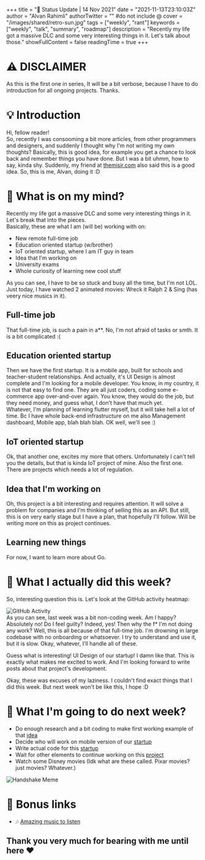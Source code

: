 +++
title = "🚀 Status Update | 14 Nov 2021"
date = "2021-11-13T23:10:03Z"
author = "Alvan Rahimli"
authorTwitter = "" #do not include @
cover = "/images/shared/retro-sun.jpg"
tags = ["weekly", "rant"]
keywords = ["weekly", "talk", "summary", "roadmap"]
description = "Recently my life got a massive DLC and some very interesting things in it. Let's talk about those."
showFullContent = false
readingTime = true
+++

# ⚠️ DISCLAIMER
As this is the first one in series, It will be a bit verbose, because I have to do introduction for all ongoing projects. Thanks.

# 💡 Introduction
Hi, fellow reader!  
So, recently I was consooming a bit more articles, from other programmers and designers, and suddenly I thought why I'm not writing my own thoughts? Basically, this is good idea, for example you get a chance to look back and remember things you have done. But I was a bit uhmm, how to say, kinda shy. Suddenly, my friend at [themisir.com](https://themisir.com) also said this is a good idea. So, this is me, Alvan, doing it :D

# 💭 What is on my mind?
Recently my life got a massive DLC and some very interesting things in it. Let's break that into the pieces.  
Basically, these are what I am (will be) working with on:  
- New remote full-time job
- Education oriented startup (w/brother)
- IoT oriented startup, where I am IT guy in team
- Idea that I'm working on
- University exams
- Whole curiosity of learning new cool stuff

As you can see, I have to be so stuck and busy all the time, but I'm not LOL. Just today, I have watched 2 animated movies: Wreck it Ralph 2 & Sing (has veery nice musics in it).  

## Full-time job
That full-time job, is such a pain in a**. No, I'm not afraid of tasks or smth. It is a bit complicated :(  

## Education oriented startup
Then we have the first startup. It is a mobile app, built for schools and teacher-student relationships. And actually, it's UI Design is almost complete and I'm looking for a mobile developer. You know, in my country, it is not that easy to find one. They are all just coders, coding some e-commerce app over-and-over again. You know, they would do the job, but they need money, and guess what, I don't have that much yet.  
Whatever, I'm planning of learning flutter myself, but it will take hell a lot of time. Bc I have whole back-end infrastructure on me also Management dashboard, Mobile app, blah blah blah. OK well, we'll see :)

## IoT oriented startup
Ok, that another one, excites my more that others. Unfortunately I can't tell you the details, but that is kinda IoT project of mine. Also the first one.  
There are projects which needs a lot of regulation.

## Idea that I'm working on
Oh, this project is a bit interesting and requires attention. It will solve a problem for companies and I'm thinking of selling this as an API. But still, this is on very early stage but I have a plan, that hopefully I'll follow. Will be writing more on this as project continues.

## Learning new things
For now, I want to learn more about Go.

# 👷 What I actually did this week?
So, interesting question this is. Let's look at the GitHub activity heatmap: 

![GitHub Activity](/images/status-update-1/github-activity-14-11-2021.png "Github Activity")
\
As you can see, last week was a bit non-coding week. Am I happy? Absolutely no! Do I feel guilty? Indeed, yes! Then why the f* I'm not doing any work? Well, this is all because of that full-time job. I'm drowning in large codebase with no onboarding or whatsoever. I try to understand and use it, but it is slow. Okay, whatever, I'll handle all of these.  

Guess what is interesting! UI Design of our startup! I damn like that. This is exactly what makes me excited to work. And I'm looking forward to write posts about that project's development.

Okay, these was excuses of my laziness. I couldn't find exact things that I did this week. But next week won't be like this, I hope :D

# 🎯 What I'm going to do next week?
- Do enough research and a bit coding to make first working example of that [idea](#idea-that-im-working-on)
- Decide who will work on mobile version of our [startup](#a-startup-project)
- Write actual code for this [startup](#a-startup-project)
- Wait for other elements to continue working on this [project](#another-startup)
- Watch some Disney movies (Idk what are these called. Pixar movies? just movies? Whatever.)

![Handshake Meme](/images/status-update-1/handshake-gym-programmer.jpg#center)

# 🎁 Bonus links
- 🎶 [Amazing music to listen](https://youtu.be/ZILsHowUjpQ)

## **Thank you very much for bearing with me until here ❤️**
